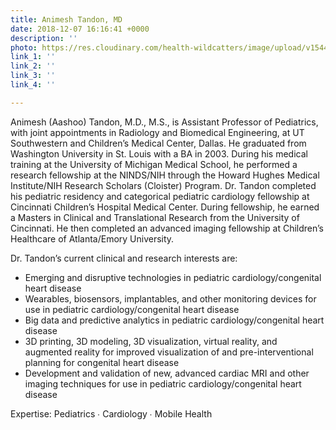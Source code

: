 ```yaml
---
title: Animesh Tandon, MD
date: 2018-12-07 16:16:41 +0000
description: ''
photo: https://res.cloudinary.com/health-wildcatters/image/upload/v1544199491/image.png
link_1: ''
link_2: ''
link_3: ''
link_4: ''

---
```

Animesh (Aashoo) Tandon, M.D., M.S., is Assistant Professor of Pediatrics, with joint appointments in Radiology and Biomedical Engineering, at UT Southwestern and Children’s Medical Center, Dallas. He graduated from Washington University in St. Louis with a BA in 2003. During his medical training at the University of Michigan Medical School, he performed a research fellowship at the NINDS/NIH through the Howard Hughes Medical Institute/NIH Research Scholars (Cloister) Program. Dr. Tandon completed his pediatric residency and categorical pediatric cardiology fellowship at Cincinnati Children’s Hospital Medical Center. During fellowship, he earned a Masters in Clinical and Translational Research from the University of Cincinnati. He then completed an advanced imaging fellowship at Children’s Healthcare of Atlanta/Emory University.

Dr. Tandon’s current clinical and research interests are:

* Emerging and disruptive technologies in pediatric cardiology/congenital heart disease
* Wearables, biosensors, implantables, and other monitoring devices for use in pediatric cardiology/congenital heart disease
* Big data and predictive analytics in pediatric cardiology/congenital heart disease
* 3D printing, 3D modeling, 3D visualization, virtual reality, and augmented reality for improved visualization of and pre-interventional planning for congenital heart disease
* Development and validation of new, advanced cardiac MRI and other imaging techniques for use in pediatric cardiology/congenital heart disease

Expertise: Pediatrics ∙ Cardiology ∙ Mobile Health